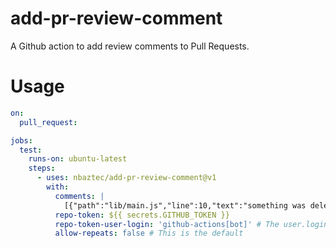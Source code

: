 # add-pr-review-comment
A Github action to add review comments to Pull Requests.

# Usage

```yaml
on:
  pull_request:

jobs:
  test:
    runs-on: ubuntu-latest
    steps:
      - uses: nbaztec/add-pr-review-comment@v1
        with:
          comments: |
            [{"path":"lib/main.js","line":10,"text":"something was deleted","side":"RIGHT"},{"path":"lib/main.js","line":8,"text":"something was added","side":"LEFT"}]
          repo-token: ${{ secrets.GITHUB_TOKEN }}
          repo-token-user-login: 'github-actions[bot]' # The user.login for temporary GitHub tokens
          allow-repeats: false # This is the default
```
